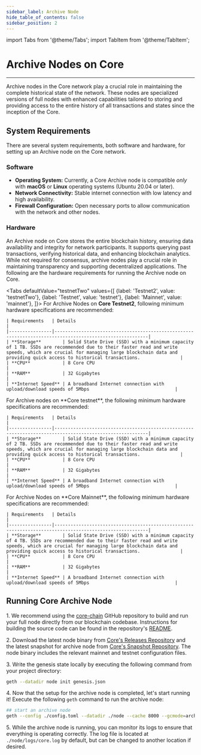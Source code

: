 ```yaml
---
sidebar_label: Archive Node
hide_table_of_contents: false
sidebar_position: 2
---
```



import Tabs from '@theme/Tabs';
import TabItem from '@theme/TabItem';


# Archive Nodes on Core
---


Archive nodes in the Core network play a crucial role in maintaining the complete historical state of the network. These nodes are specialized versions of full nodes with enhanced capabilities tailored to storing and providing access to the entire history of all transactions and states since the inception of the Core.  


## System Requirements

There are several system requirements, both software and hardware, for setting up an Archive node on the Core network.


### Software

* **Operating System:** Currently, a Core Archive node is compatible _only_ with **macOS** or **Linux** operating systems (Ubuntu 20.04 or later).
* **Network Connectivity:** Stable internet connection with low latency and high availability.
* **Firewall Configuration:** Open necessary ports to allow communication with the network and other nodes.

### Hardware

An Archive node on Core stores the entire blockchain history, ensuring data availability and integrity for network participants. It supports querying past transactions, verifying historical data, and enhancing blockchain analytics. While not required for consensus, archive nodes play a crucial role in maintaining transparency and supporting decentralized applications. The following are the hardware requirements for running the Archive node on Core.


<Tabs
  defaultValue="testnetTwo"
  values={[
    {label: 'Testnet2', value: 'testnetTwo'},
    {label: 'Testnet', value: 'testnet'},
    {label: 'Mainnet', value: 'mainnet'},
  ]}>
  <TabItem value="testnetTwo">
    For Archive Nodes on **Core Testnet2**, following minimum hardware specifications are recommended:


    | Requirements   | Details                                                                                                 |  
    |----------------|---------------------------------------------------------------------------------------------------------|
    | **Storage**        | Solid State Drive (SSD) with a minimum capacity of 1 TB. SSDs are recommended due to their faster read and write speeds, which are crucial for managing large blockchain data and providing quick access to historical transactions.               |
    | **CPU**            | 8 Core CPU                                                                                          |
    | **RAM**            | 32 Gigabytes                                                                                        |
    | **Internet Speed** | A broadband Internet connection with upload/download speeds of 5Mbps                                |
  </TabItem>
  <TabItem value="testnet">
    For Archive nodes on **Core testnet**, the following minimum hardware specifications are recommended:


    | Requirements   | Details                                                                                                 |  
    |----------------|---------------------------------------------------------------------------------------------------------|
    | **Storage**        | Solid State Drive (SSD) with a minimum capacity of 2 TB. SSDs are recommended due to their faster read and write speeds, which are crucial for managing large blockchain data and providing quick access to historical transactions.               |
    | **CPU**            | 8 Core CPU                                                                                          |
    | **RAM**            | 32 Gigabytes                                                                                        |
    | **Internet Speed** | A broadband Internet connection with upload/download speeds of 5Mbps                                |
  </TabItem>
  <TabItem value="mainnet">
    For Archive Nodes on **Core Mainnet**, the following minimum hardware specifications are recommended:


    | Requirements   | Details                                                                                                 |  
    |----------------|---------------------------------------------------------------------------------------------------------|
    | **Storage**        | Solid State Drive (SSD) with a minimum capacity of 4 TB. SSDs are recommended due to their faster read and write speeds, which are crucial for managing large blockchain data and providing quick access to historical transactions.               |
    | **CPU**            | 8 Core CPU                                                                                          |
    | **RAM**            | 32 Gigabytes                                                                                        |
    | **Internet Speed** | A broadband Internet connection with upload/download speeds of 5Mbps                                |
  </TabItem>
</Tabs>




## Running Core Archive Node
1\. We recommend using the [core-chain](https://github.com/coredao-org/core-chain) GitHub repository to build and run your full node directly from our blockchain codebase. Instructions for building the source code can be found in the repository's [README](https://github.com/coredao-org/core-chain#building-the-source).


2\. Download the latest node binary from [Core's Releases Repository](https://github.com/coredao-org/core-chain/releases/latest) and the latest snapshot for archive node from [Core's Snapshot Repository](https://github.com/coredao-org/core-snapshots?tab=readme-ov-file#archive-full). The node binary includes the relevant mainnet and testnet configuration files.


3\. Write the genesis state locally by executing the following command from your project directory:


```bash
geth --datadir node init genesis.json
```


4\. Now that the setup for the archive node is completed, let's start running it! Execute the following `geth` command to run the archive node:


```bash
## start an archive node
geth --config ./config.toml --datadir ./node --cache 8000 --gcmode=archive --syncmode=full
```


5\. While the archive node is running, you can monitor its logs to ensure that everything is operating correctly. The log file is located at `./node/logs/core.log` by default, but can be changed to another location if desired.



